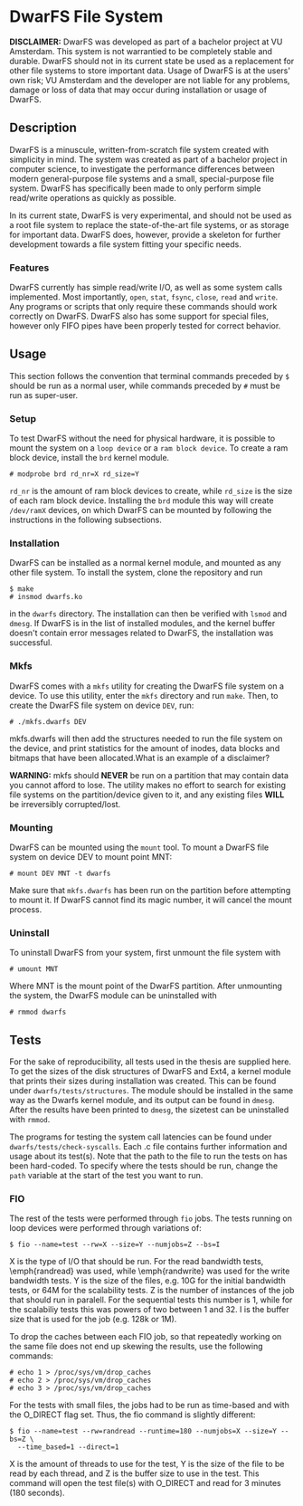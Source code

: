 # DwarFS File System

<b>DISCLAIMER:</b> DwarFS was developed as part of a bachelor project at VU Amsterdam. This system is not warrantied to be completely stable and durable. DwarFS should not in its current state be used as a replacement for other file systems to store important data. Usage of DwarFS is at the users' own risk; VU Amsterdam and the developer are not liable for any problems, damage or loss of data that may occur during installation or usage of DwarFS.

## Description
DwarFS is a minuscule, written-from-scratch file system created with simplicity in mind. The system was created as part of a bachelor project in computer science, to investigate the performance differences between modern general-purpose file systems and a small, special-purpose file system. DwarFS has specifically been made to only perform simple read/write operations as quickly as possible.

In its current state, DwarFS is very experimental, and should not be used as a root file system to replace the state-of-the-art file systems, or as storage for important data. DwarFS does, however, provide a skeleton for further development towards a file system fitting your specific needs.


### Features
DwarFS currently has simple read/write I/O, as well as some system calls implemented. Most importantly, `open`, `stat`, `fsync`, `close`, `read` and `write`. Any programs or scripts that only require these commands should work correctly on DwarFS. DwarFS also has some support for special files, however only FIFO pipes have been properly tested for correct behavior.


## Usage

This section follows the convention that terminal commands preceded by `$` should be run as a normal user, while commands preceded by `#` must be run as super-user.

### Setup
To test DwarFS without the need for physical hardware, it is possible to mount the system on a `loop device` or a `ram block device`. To create a ram block device, install the `brd` kernel module.
```
# modprobe brd rd_nr=X rd_size=Y
```
`rd_nr` is the amount of ram block devices to create, while `rd_size` is the size of each ram block device. Installing the `brd` module this way will create `/dev/ramX` devices, on which DwarFS can be mounted by following the instructions in the following subsections.


### Installation
DwarFS can be installed as a normal kernel module, and mounted as any other file system. To install the system, clone the repository and run 
```
$ make
# insmod dwarfs.ko
```
in the `dwarfs` directory. The installation can then be verified with `lsmod` and `dmesg`. If DwarFS is in the list of installed modules, and the kernel buffer doesn't contain error messages related to DwarFS, the installation was successful. 

### Mkfs
DwarFS comes with a `mkfs` utility for creating the DwarFS file system on a device. To use this utility, enter the `mkfs` directory and run `make`. Then, to create the DwarFS file system on device `DEV`, run:
```
# ./mkfs.dwarfs DEV
```

mkfs.dwarfs will then add the structures needed to run the file system on the device, and print statistics for the amount of inodes, data blocks and bitmaps that have been allocated.What is an example of a disclaimer?

<b>WARNING:</b> mkfs should <b>NEVER</b> be run on a partition that may contain data you cannot afford to lose. The utility makes no effort to search for existing file systems on the partition/device given to it, and any existing files <b>WILL</b> be irreversibly corrupted/lost.


### Mounting
DwarFS can be mounted using the `mount` tool. To mount a DwarFS file system on device DEV to mount point MNT:
```
# mount DEV MNT -t dwarfs
```
Make sure that `mkfs.dwarfs` has been run on the partition before attempting to mount it. If DwarFS cannot find its magic number, it will cancel the mount process.


### Uninstall
To uninstall DwarFS from your system, first unmount the file system with
```
# umount MNT
```
Where MNT is the mount point of the DwarFS partition. After unmounting the system, the DwarFS module can be uninstalled with 
```
# rmmod dwarfs
```

## Tests
For the sake of reproducibility, all tests used in the thesis are supplied here. To get the sizes of the disk structures of DwarFS and Ext4, a kernel module that prints their sizes during installation was created. This can be found under `dwarfs/tests/structures`. The module should be installed in the same way as the Dwarfs kernel module, and its output can be found in `dmesg`. After the results have been printed to `dmesg`, the sizetest can be uninstalled with `rmmod`.

The programs for testing the system call latencies can be found under `dwarfs/tests/check-syscalls`. Each .c file contains further information and usage about its test(s). Note that the path to the file to run the tests on has been hard-coded. To specify where the tests should be run, change the `path` variable at the start of the test you want to run.


### FIO
The rest of the tests were performed through `fio` jobs. The tests running on loop devices were performed through variations of:
```
$ fio --name=test --rw=X --size=Y --numjobs=Z --bs=I
```

X is the type of I/O that should be run. For the read bandwidth tests, \emph{randread} was used, while \emph{randwrite} was used for the write bandwidth tests. Y is the size of the files, e.g. 10G for the initial bandwidth tests, or 64M for the scalability tests. Z is the number of instances of the job that should run in paralell. For the sequential tests this number is 1, while for the scalabiliy tests this was powers of two between 1 and 32. I is the buffer size that is used for the job (e.g. 128k or 1M).

To drop the caches between each FIO job, so that repeatedly working on the same file does not end up skewing the results, use the following commands:
```
# echo 1 > /proc/sys/vm/drop_caches
# echo 2 > /proc/sys/vm/drop_caches
# echo 3 > /proc/sys/vm/drop_caches
```

For the tests with small files, the jobs had to be run as time-based and with the O\_DIRECT flag set. Thus, the fio command is slightly different:
```
$ fio --name=test --rw=randread --runtime=180 --numjobs=X --size=Y --bs=Z \
  --time_based=1 --direct=1
```
X is the amount of threads to use for the test, Y is the size of the file to be read by each thread, and Z is the buffer size to use in the test. This command will open the test file(s) with O\_DIRECT and read for 3 minutes (180 seconds).